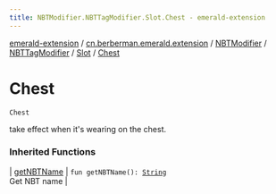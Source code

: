 ```yaml
---
title: NBTModifier.NBTTagModifier.Slot.Chest - emerald-extension
---
```


[emerald-extension](../../../../index.html) / [cn.berberman.emerald.extension](../../../index.html) / [NBTModifier](../../index.html) / [NBTTagModifier](../index.html) / [Slot](index.html) / [Chest](.)

# Chest

`Chest`

take effect when it's wearing on the chest.

### Inherited Functions

| [getNBTName](get-n-b-t-name.html) | `fun getNBTName(): `[`String`](https://kotlinlang.org/api/latest/jvm/stdlib/kotlin/-string/index.html)<br>Get NBT name |

